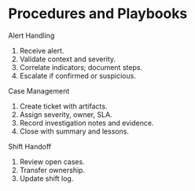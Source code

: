 # Procedures and Playbooks
Alert Handling
1. Receive alert.
2. Validate context and severity.
3. Correlate indicators; document steps.
4. Escalate if confirmed or suspicious.

Case Management
1. Create ticket with artifacts.
2. Assign severity, owner, SLA.
3. Record investigation notes and evidence.
4. Close with summary and lessons.

Shift Handoff
1. Review open cases.
2. Transfer ownership.
3. Update shift log.
